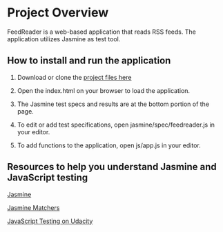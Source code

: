 # Project Overview

FeedReader is a web-based application that reads RSS feeds. The application utilizes Jasmine as test tool.

## How to install and run the application

1. Download or clone the [project files here](https://github.com/debimsantos/frontend-nanodegree-feedreader.git)

2. Open the index.html on your browser to load the application.

3. The Jasmine test specs and results are at the bottom portion of the page.

4. To edit or add test specifications, open jasmine/spec/feedreader.js in your editor.

5. To add functions to the application, open js/app.js in your editor.

## Resources to help you understand Jasmine and JavaScript testing

[Jasmine](http://jasmine.github.io/)

[Jasmine Matchers](https://jasmine.github.io/api/2.7/matchers.html)

[JavaScript Testing on Udacity](https://www.udacity.com/course/ud549)
